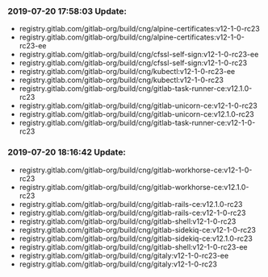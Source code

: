 ### 2019-07-20 17:58:03 Update:

- registry.gitlab.com/gitlab-org/build/cng/alpine-certificates:v12-1-0-rc23
- registry.gitlab.com/gitlab-org/build/cng/alpine-certificates:v12-1-0-rc23-ee
- registry.gitlab.com/gitlab-org/build/cng/cfssl-self-sign:v12-1-0-rc23-ee
- registry.gitlab.com/gitlab-org/build/cng/cfssl-self-sign:v12-1-0-rc23
- registry.gitlab.com/gitlab-org/build/cng/kubectl:v12-1-0-rc23-ee
- registry.gitlab.com/gitlab-org/build/cng/kubectl:v12-1-0-rc23
- registry.gitlab.com/gitlab-org/build/cng/gitlab-task-runner-ce:v12.1.0-rc23
- registry.gitlab.com/gitlab-org/build/cng/gitlab-unicorn-ce:v12-1-0-rc23
- registry.gitlab.com/gitlab-org/build/cng/gitlab-unicorn-ce:v12.1.0-rc23
- registry.gitlab.com/gitlab-org/build/cng/gitlab-task-runner-ce:v12-1-0-rc23
### 2019-07-20 18:16:42 Update:

- registry.gitlab.com/gitlab-org/build/cng/gitlab-workhorse-ce:v12-1-0-rc23
- registry.gitlab.com/gitlab-org/build/cng/gitlab-workhorse-ce:v12.1.0-rc23
- registry.gitlab.com/gitlab-org/build/cng/gitlab-rails-ce:v12.1.0-rc23
- registry.gitlab.com/gitlab-org/build/cng/gitlab-rails-ce:v12-1-0-rc23
- registry.gitlab.com/gitlab-org/build/cng/gitlab-shell:v12-1-0-rc23
- registry.gitlab.com/gitlab-org/build/cng/gitlab-sidekiq-ce:v12-1-0-rc23
- registry.gitlab.com/gitlab-org/build/cng/gitlab-sidekiq-ce:v12.1.0-rc23
- registry.gitlab.com/gitlab-org/build/cng/gitlab-shell:v12-1-0-rc23-ee
- registry.gitlab.com/gitlab-org/build/cng/gitaly:v12-1-0-rc23-ee
- registry.gitlab.com/gitlab-org/build/cng/gitaly:v12-1-0-rc23
